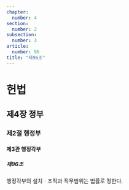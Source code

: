 ```yaml
---
chapter:
  number: 4
section:
  number: 2
subsection:
  number: 3
article:
  number: 96
title: "제96조"
---
```

# 헌법

## 제4장 정부

### 제2절 행정부

#### 제3관 행정각부

##### 제96조

행정각부의 설치ㆍ조직과 직무범위는 법률로 정한다.
